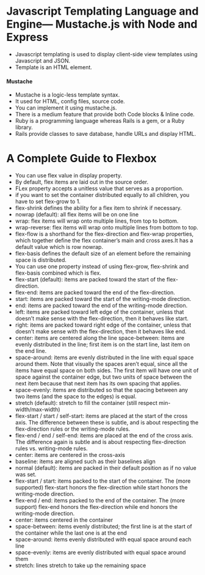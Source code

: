 # Javascript Templating Language and Engine— Mustache.js with Node and Express
- Javascript templating is used to display client-side view templates using Javascript and JSON.
- Template is an HTML element.
#### Mustache
- Mustache is a logic-less template syntax. 
- It used for HTML, config files, source code.
- You can implement it using mustache.js.
- There is a medium feature that provide both Code blocks & Inline code.
- Ruby is a programming language whereas Rails is a gem, or a Ruby library.
- Rails provide classes to save database, handle URLs and display HTML.  

# A Complete Guide to Flexbox
- You can use flex value in display property.
- By default, flex items are laid out in the source order.
- FLex property accepts a unitless value that serves as a proportion.
- if you want to set the container distributed equally to all children, you have to set flex-grow to 1.
- flex-shrink defines the ability for a flex item to shrink if necessary.
- nowrap (default): all flex items will be on one line
- wrap: flex items will wrap onto multiple lines, from top to bottom.
- wrap-reverse: flex items will wrap onto multiple lines from bottom to top.
- flex-flow is a shorthand for the flex-direction and flex-wrap properties, which together define the flex container’s main and cross axes.It has a default value which is row nowrap.
- flex-basis defines the default size of an element before the remaining space is distributed.
- You can use one property instead of using flex-grow, flex-shrink and flex-basis combined which is flex.
- flex-start (default): items are packed toward the start of the flex-direction.
- flex-end: items are packed toward the end of the flex-direction.
- start: items are packed toward the start of the writing-mode direction.
- end: items are packed toward the end of the writing-mode direction.
- left: items are packed toward left edge of the container, unless that doesn’t make sense with the flex-direction, then it behaves like start.
- right: items are packed toward right edge of the container, unless that doesn’t make sense with the flex-direction, then it behaves like end.
- center: items are centered along the line space-between: items are evenly distributed in the line; first item is on the start line, last item on the end line.
- space-around: items are evenly distributed in the line with equal space around them. Note that visually the spaces aren’t equal, since all the items have equal space on both sides. The first item will have one unit of space against the container edge, but two units of space between the next item because that next item has its own spacing that applies.
- space-evenly: items are distributed so that the spacing between any two items (and the space to the edges) is equal.
- stretch (default): stretch to fill the container (still respect min-width/max-width)
- flex-start / start / self-start: items are placed at the start of the cross axis. The difference between these is subtle, and is about respecting the flex-direction rules or the writing-mode rules.
- flex-end / end / self-end: items are placed at the end of the cross axis. The difference again is subtle and is about respecting flex-direction rules vs. writing-mode rules.
- center: items are centered in the cross-axis
- baseline: items are aligned such as their baselines align
- normal (default): items are packed in their default position as if no value was set.
- flex-start / start: items packed to the start of the container. The (more supported) flex-start honors the flex-direction while start honors the writing-mode direction.
- flex-end / end: items packed to the end of the container. The (more support) flex-end honors the flex-direction while end honors the writing-mode direction.
- center: items centered in the container
- space-between: items evenly distributed; the first line is at the start of the container while the last one is at the end
- space-around: items evenly distributed with equal space around each line
- space-evenly: items are evenly distributed with equal space around them
- stretch: lines stretch to take up the remaining space
